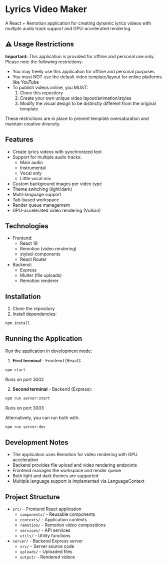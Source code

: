 # Lyrics Video Maker

A React + Remotion application for creating dynamic lyrics videos with multiple audio track support and GPU-accelerated rendering.

## ⚠️ Usage Restrictions
**Important:** This application is provided for offline and personal use only. Please note the following restrictions:
- You may freely use this application for offline and personal purposes
- You must NOT use the default video template/layout for online platforms like YouTube
- To publish videos online, you MUST:
  1. Clone this repository
  2. Create your own unique video layout/animation/styles
  3. Modify the visual design to be distinctly different from the original template

These restrictions are in place to prevent template oversaturation and maintain creative diversity.

## Features

- Create lyrics videos with synchronized text
- Support for multiple audio tracks:
  - Main audio
  - Instrumental
  - Vocal only
  - Little vocal mix
- Custom background images per video type
- Theme switching (light/dark)
- Multi-language support
- Tab-based workspace
- Render queue management
- GPU-accelerated video rendering (Vulkan)

## Technologies

- Frontend:
  - React 19
  - Remotion (video rendering)
  - styled-components
  - React Router
- Backend:
  - Express
  - Multer (file uploads)
  - Remotion renderer

## Installation

1. Clone the repository
2. Install dependencies:
```bash
npm install
```

## Running the Application

Run the application in development mode:

1. **First terminal** - Frontend (React):
```bash
npm start
```
Runs on port 3002

2. **Second terminal** - Backend (Express):
```bash
npm run server:start
```
Runs on port 3003

Alternatively, you can run both with:
```bash
npm run server:dev
```

## Development Notes

- The application uses Remotion for video rendering with GPU acceleration
- Backend provides file upload and video rendering endpoints
- Frontend manages the workspace and render queue
- Both light and dark themes are supported
- Multiple language support is implemented via LanguageContext

## Project Structure

- `src/` - Frontend React application
  - `components/` - Reusable components
  - `contexts/` - Application contexts
  - `remotion/` - Remotion video compositions
  - `services/` - API services
  - `utils/` - Utility functions
- `server/` - Backend Express server
  - `src/` - Server source code
  - `uploads/` - Uploaded files
  - `output/` - Rendered videos
